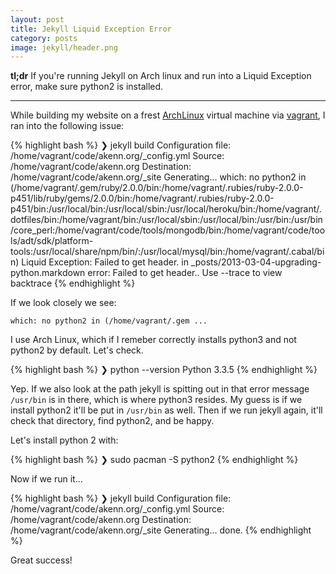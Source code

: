 ```yaml
---
layout: post
title: Jekyll Liquid Exception Error
category: posts
image: jekyll/header.png
---
```


<span class='summary'><strong>tl;dr</strong> If you're running Jekyll on Arch linux and run into a Liquid Exception error, make sure python2 is installed.</span>

---

While building my website on a frest [ArchLinux](https://www.archlinux.org/) virtual machine via [vagrant](http://vagrantpress.org/), I ran into the following issue:

{% highlight bash %}
❯ jekyll build
Configuration file: /home/vagrant/code/akenn.org/_config.yml
            Source: /home/vagrant/code/akenn.org
       Destination: /home/vagrant/code/akenn.org/_site
      Generating... which: no python2 in (/home/vagrant/.gem/ruby/2.0.0/bin:/home/vagrant/.rubies/ruby-2.0.0-p451/lib/ruby/gems/2.0.0/bin:/home/vagrant/.rubies/ruby-2.0.0-p451/bin:/usr/local/bin:/usr/local/sbin:/usr/local/heroku/bin:/home/vagrant/.dotfiles/bin:/home/vagrant/bin:/usr/local/sbin:/usr/local/bin:/usr/bin:/usr/bin/core_perl:/home/vagrant/code/tools/mongodb/bin:/home/vagrant/code/tools/adt/sdk/platform-tools:/usr/local/share/npm/bin/:/usr/local/mysql/bin:/home/vagrant/.cabal/bin)
  Liquid Exception: Failed to get header. in _posts/2013-03-04-upgrading-python.markdown
error: Failed to get header.. Use --trace to view backtrace
{% endhighlight %}

If we look closely we see:

 `which: no python2 in (/home/vagrant/.gem ...` 

I use Arch Linux, which if I remeber correctly installs python3 and not python2 by default. Let's check.

{% highlight bash %}
❯ python --version
Python 3.3.5
{% endhighlight %}

Yep. If we also look at the path jekyll is spitting out in that error message `/usr/bin` is in there, which is where python3 resides. My guess is if we install python2 it'll be put in `/usr/bin` as well. Then if we run jekyll again, it'll check that directory, find python2, and be happy.

Let's install python 2 with:

{% highlight bash %}
❯ sudo pacman -S python2
{% endhighlight %}

Now if we run it...

{% highlight bash %}
❯ jekyll build
Configuration file: /home/vagrant/code/akenn.org/_config.yml
            Source: /home/vagrant/code/akenn.org
       Destination: /home/vagrant/code/akenn.org/_site
      Generating... done.
{% endhighlight %}

Great success!
